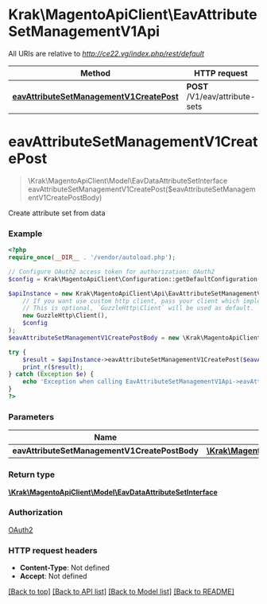 # Krak\MagentoApiClient\EavAttributeSetManagementV1Api

All URIs are relative to *http://ce22.vg/index.php/rest/default*

Method | HTTP request | Description
------------- | ------------- | -------------
[**eavAttributeSetManagementV1CreatePost**](EavAttributeSetManagementV1Api.md#eavAttributeSetManagementV1CreatePost) | **POST** /V1/eav/attribute-sets | 


# **eavAttributeSetManagementV1CreatePost**
> \Krak\MagentoApiClient\Model\EavDataAttributeSetInterface eavAttributeSetManagementV1CreatePost($eavAttributeSetManagementV1CreatePostBody)



Create attribute set from data

### Example
```php
<?php
require_once(__DIR__ . '/vendor/autoload.php');

// Configure OAuth2 access token for authorization: OAuth2
$config = Krak\MagentoApiClient\Configuration::getDefaultConfiguration()->setAccessToken('YOUR_ACCESS_TOKEN');

$apiInstance = new Krak\MagentoApiClient\Api\EavAttributeSetManagementV1Api(
    // If you want use custom http client, pass your client which implements `GuzzleHttp\ClientInterface`.
    // This is optional, `GuzzleHttp\Client` will be used as default.
    new GuzzleHttp\Client(),
    $config
);
$eavAttributeSetManagementV1CreatePostBody = new \Krak\MagentoApiClient\Model\EavAttributeSetManagementV1CreatePostBody(); // \Krak\MagentoApiClient\Model\EavAttributeSetManagementV1CreatePostBody | 

try {
    $result = $apiInstance->eavAttributeSetManagementV1CreatePost($eavAttributeSetManagementV1CreatePostBody);
    print_r($result);
} catch (Exception $e) {
    echo 'Exception when calling EavAttributeSetManagementV1Api->eavAttributeSetManagementV1CreatePost: ', $e->getMessage(), PHP_EOL;
}
?>
```

### Parameters

Name | Type | Description  | Notes
------------- | ------------- | ------------- | -------------
 **eavAttributeSetManagementV1CreatePostBody** | [**\Krak\MagentoApiClient\Model\EavAttributeSetManagementV1CreatePostBody**](../Model/EavAttributeSetManagementV1CreatePostBody.md)|  | [optional]

### Return type

[**\Krak\MagentoApiClient\Model\EavDataAttributeSetInterface**](../Model/EavDataAttributeSetInterface.md)

### Authorization

[OAuth2](../../README.md#OAuth2)

### HTTP request headers

 - **Content-Type**: Not defined
 - **Accept**: Not defined

[[Back to top]](#) [[Back to API list]](../../README.md#documentation-for-api-endpoints) [[Back to Model list]](../../README.md#documentation-for-models) [[Back to README]](../../README.md)

